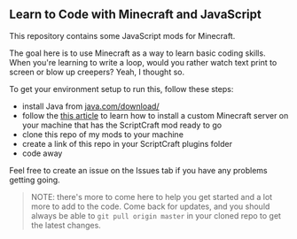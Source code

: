 ## Learn to Code with Minecraft and JavaScript

This repository contains some JavaScript mods for Minecraft.

The goal here is to use Minecraft as a way to learn basic coding skills. When you're learning to write a loop, would you rather watch text print to screen or blow up creepers? Yeah, I thought so.

To get your environment setup to run this, follow these steps:

* install Java from [java.com/download/](https://java.com/download/)
* follow the [this article](https://github.com/walterhiggins/ScriptCraft/blob/master/README.md) to learn how to install a custom Minecraft server on your machine that has the ScriptCraft mod ready to go
* clone this repo of my mods to your machine
* create a link of this repo in your ScriptCraft plugins folder
* code away

Feel free to create an issue on the Issues tab if you have any problems getting going.

> NOTE: there's more to come here to help you get started and a lot more to add to the code. Come back for updates, and you should always be able to `git pull origin master` in your cloned repo to get the latest changes.